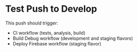 # Test Push to Develop

This push should trigger:
- CI workflow (tests, analysis, build)
- Build Debug workflow (development and staging flavors)
- Deploy Firebase workflow (staging flavor)
